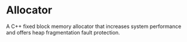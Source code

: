 # Allocator
A C++ fixed block memory allocator that increases system performance and offers heap fragmentation fault protection.
